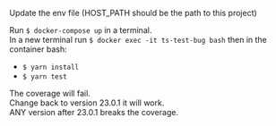 Update the env file (HOST_PATH should be the path to this project)

Run `$ docker-compose up` in a terminal.  
In a new terminal run `$ docker exec -it ts-test-bug bash` then in the container bash:  
- `$ yarn install`
- `$ yarn test`

The coverage will fail.  
Change back to version 23.0.1 it will work.  
ANY version after 23.0.1 breaks the coverage.
